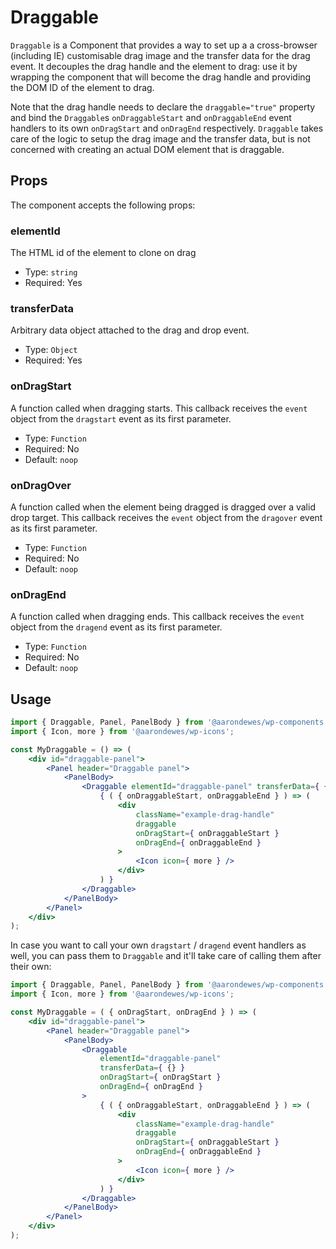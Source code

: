 # Draggable

`Draggable` is a Component that provides a way to set up a a cross-browser (including IE) customisable drag image and the transfer data for the drag event. It decouples the drag handle and the element to drag: use it by wrapping the component that will become the drag handle and providing the DOM ID of the element to drag.

Note that the drag handle needs to declare the `draggable="true"` property and bind the `Draggable`s `onDraggableStart` and `onDraggableEnd` event handlers to its own `onDragStart` and `onDragEnd` respectively. `Draggable` takes care of the logic to setup the drag image and the transfer data, but is not concerned with creating an actual DOM element that is draggable.

## Props

The component accepts the following props:

### elementId

The HTML id of the element to clone on drag

-   Type: `string`
-   Required: Yes

### transferData

Arbitrary data object attached to the drag and drop event.

-   Type: `Object`
-   Required: Yes

### onDragStart

A function called when dragging starts. This callback receives the `event` object from the `dragstart` event as its first parameter.

-   Type: `Function`
-   Required: No
-   Default: `noop`

### onDragOver

A function called when the element being dragged is dragged over a valid drop target. This callback receives the `event` object from the `dragover` event as its first parameter.

-   Type: `Function`
-   Required: No
-   Default: `noop`

### onDragEnd

A function called when dragging ends. This callback receives the `event` object from the `dragend` event as its first parameter.

-   Type: `Function`
-   Required: No
-   Default: `noop`

## Usage

```jsx
import { Draggable, Panel, PanelBody } from '@aarondewes/wp-components';
import { Icon, more } from '@aarondewes/wp-icons';

const MyDraggable = () => (
	<div id="draggable-panel">
		<Panel header="Draggable panel">
			<PanelBody>
				<Draggable elementId="draggable-panel" transferData={ {} }>
					{ ( { onDraggableStart, onDraggableEnd } ) => (
						<div
							className="example-drag-handle"
							draggable
							onDragStart={ onDraggableStart }
							onDragEnd={ onDraggableEnd }
						>
							<Icon icon={ more } />
						</div>
					) }
				</Draggable>
			</PanelBody>
		</Panel>
	</div>
);
```

In case you want to call your own `dragstart` / `dragend` event handlers as well, you can pass them to `Draggable` and it'll take care of calling them after their own:

```jsx
import { Draggable, Panel, PanelBody } from '@aarondewes/wp-components';
import { Icon, more } from '@aarondewes/wp-icons';

const MyDraggable = ( { onDragStart, onDragEnd } ) => (
	<div id="draggable-panel">
		<Panel header="Draggable panel">
			<PanelBody>
				<Draggable
					elementId="draggable-panel"
					transferData={ {} }
					onDragStart={ onDragStart }
					onDragEnd={ onDragEnd }
				>
					{ ( { onDraggableStart, onDraggableEnd } ) => (
						<div
							className="example-drag-handle"
							draggable
							onDragStart={ onDraggableStart }
							onDragEnd={ onDraggableEnd }
						>
							<Icon icon={ more } />
						</div>
					) }
				</Draggable>
			</PanelBody>
		</Panel>
	</div>
);
```
